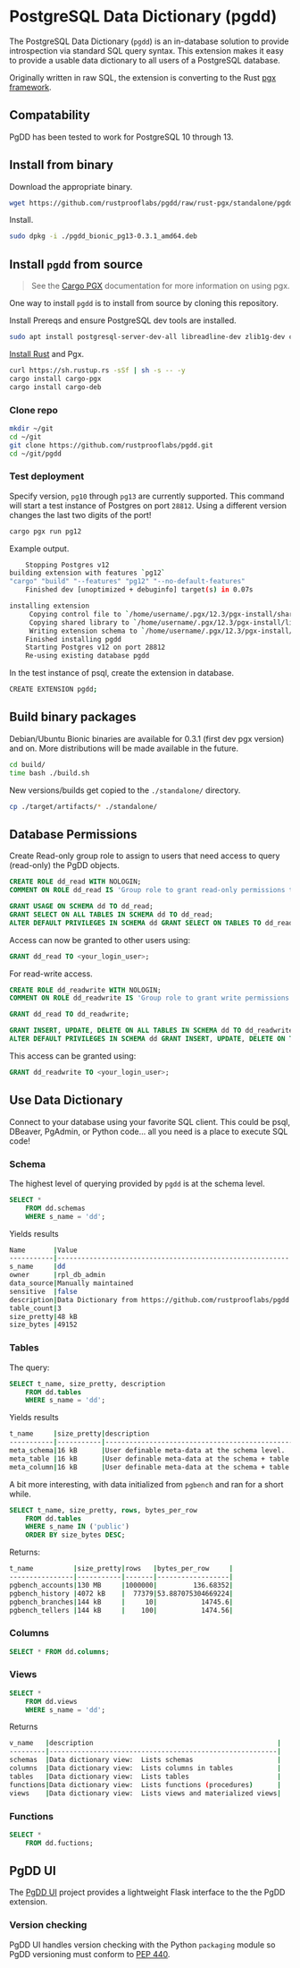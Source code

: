 # PostgreSQL Data Dictionary (pgdd)

The PostgreSQL Data Dictionary (`pgdd`) is an in-database solution to provide
introspection via standard SQL query syntax.  This extension makes it easy to
provide a usable data dictionary to all users of a PostgreSQL database.

Originally written in raw SQL, the extension is converting to the Rust
[pgx framework](https://github.com/zombodb/pgx).


## Compatability

PgDD has been tested to work for PostgreSQL 10 through 13.

## Install from binary

Download the appropriate binary.

```bash
wget https://github.com/rustprooflabs/pgdd/raw/rust-pgx/standalone/pgdd_bionic_pg13-0.3.1_amd64.deb
```

Install.


```bash
sudo dpkg -i ./pgdd_bionic_pg13-0.3.1_amd64.deb
```


## Install `pgdd` from source

> See the [Cargo PGX](https://github.com/zombodb/pgx/tree/master/cargo-pgx)
documentation for more information on using pgx.

One way to install `pgdd` is to install from source by cloning this repository.

Install Prereqs and ensure PostgreSQL dev tools are installed.

```bash
sudo apt install postgresql-server-dev-all libreadline-dev zlib1g-dev curl
```

[Install Rust](https://www.rust-lang.org/tools/install) and Pgx.

```bash
curl https://sh.rustup.rs -sSf | sh -s -- -y
cargo install cargo-pgx
cargo install cargo-deb
```

### Clone repo

```bash
mkdir ~/git
cd ~/git
git clone https://github.com/rustprooflabs/pgdd.git
cd ~/git/pgdd
```

### Test deployment

Specify version, `pg10` through `pg13` are currently supported. This command will
start a test instance of Postgres on port `28812`.  Using a different version changes the last two digits of the port!

```bash
cargo pgx run pg12
```

Example output.

```bash
    Stopping Postgres v12
building extension with features `pg12`
"cargo" "build" "--features" "pg12" "--no-default-features"
    Finished dev [unoptimized + debuginfo] target(s) in 0.07s

installing extension
     Copying control file to `/home/username/.pgx/12.3/pgx-install/share/postgresql/extension/pgdd.control`
     Copying shared library to `/home/username/.pgx/12.3/pgx-install/lib/postgresql/pgdd.so`
     Writing extension schema to `/home/username/.pgx/12.3/pgx-install/share/postgresql/extension/pgdd--0.3.sql`
    Finished installing pgdd
    Starting Postgres v12 on port 28812
    Re-using existing database pgdd
```

In the test instance of psql, create the extension in database.

```bash
CREATE EXTENSION pgdd;
```


## Build binary packages

Debian/Ubuntu Bionic binaries are available for 0.3.1 (first dev pgx version)
and on.  More distributions will be made available in the future.


```bash
cd build/
time bash ./build.sh
```

New versions/builds get copied to the `./standalone/` directory.

```bash
cp ./target/artifacts/* ./standalone/
```



## Database Permissions

Create Read-only group role to assign to users
that need access to query (read-only) the PgDD objects.

```sql
CREATE ROLE dd_read WITH NOLOGIN;
COMMENT ON ROLE dd_read IS 'Group role to grant read-only permissions to PgDD views.';

GRANT USAGE ON SCHEMA dd TO dd_read;
GRANT SELECT ON ALL TABLES IN SCHEMA dd TO dd_read;
ALTER DEFAULT PRIVILEGES IN SCHEMA dd GRANT SELECT ON TABLES TO dd_read;
```

Access can now be granted to other users using:

```sql
GRANT dd_read TO <your_login_user>;
```

For read-write access.


```sql
CREATE ROLE dd_readwrite WITH NOLOGIN;
COMMENT ON ROLE dd_readwrite IS 'Group role to grant write permissions to PgDD objects.';

GRANT dd_read TO dd_readwrite;

GRANT INSERT, UPDATE, DELETE ON ALL TABLES IN SCHEMA dd TO dd_readwrite;
ALTER DEFAULT PRIVILEGES IN SCHEMA dd GRANT INSERT, UPDATE, DELETE ON TABLES TO dd_readwrite;
```

This access can be granted using:
 
```sql
GRANT dd_readwrite TO <your_login_user>;
```



## Use Data Dictionary

Connect to your database using your favorite SQL client.  This
could be psql, DBeaver, PgAdmin, or Python code... all you need
is a place to execute SQL code!

### Schema

The highest level of querying provided by `pgdd` is at the schema level.

```sql
SELECT *
    FROM dd.schemas
    WHERE s_name = 'dd';
```

Yields results

```bash
Name       |Value                                                     |
-----------|----------------------------------------------------------|
s_name     |dd                                                        |
owner      |rpl_db_admin                                              |
data_source|Manually maintained                                       |
sensitive  |false                                                     |
description|Data Dictionary from https://github.com/rustprooflabs/pgdd|
table_count|3                                                         |
size_pretty|48 kB                                                     |
size_bytes |49152                                                     |
```

### Tables

The query:

```sql
SELECT t_name, size_pretty, description
    FROM dd.tables
    WHERE s_name = 'dd';
```

Yields results

```bash
t_name     |size_pretty|description                                                   |
-----------|-----------|--------------------------------------------------------------|
meta_schema|16 kB      |User definable meta-data at the schema level.                 |
meta_table |16 kB      |User definable meta-data at the schema + table level.         |
meta_column|16 kB      |User definable meta-data at the schema + table + column level.|
```

A bit more interesting, with data initialized from `pgbench` and ran for a short while.


```sql
SELECT t_name, size_pretty, rows, bytes_per_row
    FROM dd.tables
    WHERE s_name IN ('public')
    ORDER BY size_bytes DESC;
```

Returns:

```bash
t_name          |size_pretty|rows   |bytes_per_row     |
----------------|-----------|-------|------------------|
pgbench_accounts|130 MB     |1000000|         136.68352|
pgbench_history |4072 kB    |  77379|53.887075304669224|
pgbench_branches|144 kB     |     10|           14745.6|
pgbench_tellers |144 kB     |    100|           1474.56|
```

### Columns

```sql
SELECT * FROM dd.columns;
```

### Views

```sql
SELECT *
    FROM dd.views
    WHERE s_name = 'dd';
```

Returns

```bash
v_name   |description                                              |
---------|---------------------------------------------------------|
schemas  |Data dictionary view:  Lists schemas                     |
columns  |Data dictionary view:  Lists columns in tables           |
tables   |Data dictionary view:  Lists tables                      |
functions|Data dictionary view:  Lists functions (procedures)      |
views    |Data dictionary view:  Lists views and materialized views|
```


### Functions


```sql
SELECT *
    FROM dd.fuctions;
```

## PgDD UI

The [PgDD UI](https://github.com/rustprooflabs/pgdd-ui) project provides
a lightweight Flask interface to the the PgDD extension.

### Version checking

PgDD UI handles version checking with the Python `packaging` module so
PgDD versioning must conform to
[PEP 440](https://www.python.org/dev/peps/pep-0440/).

